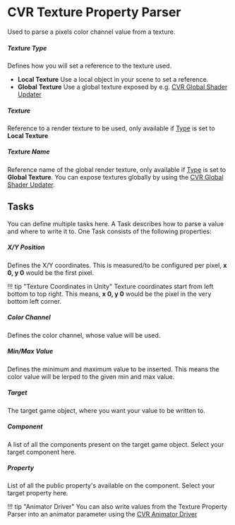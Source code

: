 # CVR Texture Property Parser <div class="whitelisted" data-list="AWP"></div>
Used to parse a pixels color channel value from a texture.

##### Texture Type
Defines how you will set a reference to the texture used.

+ **Local Texture** Use a local object in your scene to set a reference.
+ **Global Texture** Use a global texture exposed by e.g. [CVR Global Shader Updater](cvr-global-shader-updater.md)

##### Texture
Reference to a render texture to be used, only available if [Type](#texture-type) is set to **Local Texture**

##### Texture Name
Reference name of the global render texture, only available if [Type](#texture-type) is set to **Global Texture**.
You can expose textures globally by using the [CVR Global Shader Updater](cvr-global-shader-updater.md).

## Tasks
You can define multiple tasks here. A Task describes how to parse a value and where to write it to.
One Task consists of the following properties:

##### X/Y Position
Defines the X/Y coordinates.
This is measured/to be configured per pixel, **x 0, y 0** would be the first pixel.

!!! tip "Texture Coordinates in Unity" 
    Texture coordinates start from left bottom to top right.
    This means, **x 0, y 0** would be the pixel in the very bottom left corner.
        

##### Color Channel
Defines the color channel, whose value will be used.

##### Min/Max Value
Defines the minimum and maximum value to be inserted.
This means the color value will be lerped to the given min and max value.

##### Target
The target game object, where you want your value to be written to.

##### Component
A list of all the components present on the target game object. Select your target component here.

##### Property
List of all the public property's available on the component. Select your target property here.

!!! tip "Animator Driver"
    You can also write values from the Texture Property Parser into an animator parameter using the [CVR Animator Driver](cvr-animator-driver.md)